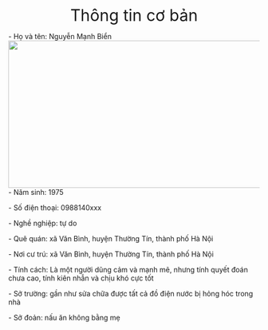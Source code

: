 
<html>

<head>
<meta http-equiv="Content-Language" content="en-us">
<meta http-equiv="Content-Type" content="text/html; charset=windows-1252">
<title>Thông tin c&#417; b&#7843;n</title>
</head>

<body>

<p align="center"><font size="6">Thông</font><font size="6"> tin c&#417; b&#7843;n</font></p>
<p align="left">- H&#7885; và tên: Nguy&#7877;n M&#7841;nh Bi&#7875;n<img border="0" src="bo.jpg" width="580" height="295" align="right"></p>
<p align="left">- N&#259;m sinh: 1975</p>
<p align="left">- S&#7889; &#273;i&#7879;n tho&#7841;i: 0988140xxx</p>
<p align="left">- Ngh&#7873; nghi&#7879;p: t&#7921; do</p>
<p align="left">- Quê quán: xã V&#259;n Bình, huy&#7879;n Th&#432;&#7901;ng Tín, thành ph&#7889; Hà N&#7897;i</p>
<p align="left">- N&#417;i c&#432; trú: xã V&#259;n Bình, huy&#7879;n Th&#432;&#7901;ng Tín, thành ph&#7889; Hà N&#7897;i</p>
<p align="left">- Tính cách: Là m&#7897;t ng&#432;&#7901;i d&#361;ng c&#7843;m và m&#7841;nh m&#7869;, nh&#432;ng tính quy&#7871;t 
&#273;oán ch&#432;a cao, tính kiên nh&#7851;n và ch&#7883;u khó c&#7921;c t&#7889;t</p>
<p align="left">- S&#7903; tr&#432;&#7901;ng: g&#7847;n nh&#432; s&#7917;a ch&#7919;a &#273;&#432;&#7907;c t&#7845;t c&#7843; &#273;&#7891; &#273;i&#7879;n n&#432;&#7899;c b&#7883; h&#7887;ng 
hóc trong nhà</p>
<p align="left">- S&#7903; &#273;o&#7843;n: n&#7845;u &#259;n không b&#7857;ng m&#7865;</p>
<p align="left">&nbsp;</p>
<div style="position: absolute; width: 221px; height: 40px; z-index: 1; left: 1363px; top: 416px" id="layer1">
	<font size="4">( Hình &#7843;nh minh h&#7885;a )</font></div>
<p align="left">&nbsp;</p>

</body>

</html>
